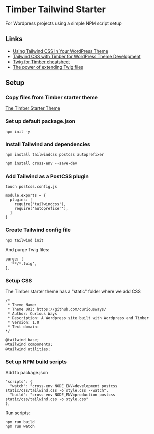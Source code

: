 # Timber Tailwind Starter

For Wordpress projects using a simple NPM script setup

## Links

- [Using Tailwind CSS In Your WordPress Theme](https://paulund.co.uk/using-tailwind-css-in-your-wordpress-theme)
- [Tailwind CSS with Timber for WordPress Theme Development](https://buildawesomewebsites.com/tailwind-css-with-timber-for-wordpress-theme-development/)
- [Twig for Timber cheatsheet](https://notlaura.com/the-twig-for-timber-cheatsheet/)
- [The power of extending Twig files](https://ffwagency.com/en-uk/learning/blog/power-extending-twig-templates)

## Setup

### Copy files from Timber starter theme

[The Timber Starter Theme](https://github.com/timber/starter-theme)

### Set up default package.json

`npm init -y`

### Install Tailwind and dependencies

`npm install tailwindcss postcss autoprefixer`

`npm install cross-env --save-dev`

### Add Tailwind as a PostCSS plugin

`touch postcss.config.js`

```
module.exports = {
  plugins: [
    require('tailwindcss'),
    require('autoprefixer'),
  ]
}
```

### Create Tailwind config file

`npx tailwind init`

And purge Twig files:

```
purge: [
  '**/*.twig',
],
```

### Setup CSS

The Timber starter theme has a "static" folder where we add CSS

```
/*
 * Theme Name:
 * Theme URI: https://github.com/curiousways/
 * Author: Curious Ways
 * Description: A Wordpress site built with Wordpress and Timber
 * Version: 1.0
 * Text domain:
*/

@tailwind base;
@tailwind components;
@tailwind utilities;
```

### Set up NPM build scripts

Add to package.json

```
"scripts": {
  "watch": "cross-env NODE_ENV=development postcss static/css/tailwind.css -o style.css --watch",
  "build": "cross-env NODE_ENV=production postcss static/css/tailwind.css -o style.css"
},
```

Run scripts:

```
npm run build
npm run watch
```
